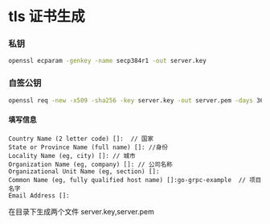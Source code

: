 # tls 证书生成

### 私钥

```sh
openssl ecparam -genkey -name secp384r1 -out server.key
```

### 自签公钥

```sh
openssl req -new -x509 -sha256 -key server.key -out server.pem -days 3650
```

#### 填写信息

```
Country Name (2 letter code) []:  // 国家
State or Province Name (full name) []: //身份
Locality Name (eg, city) []: // 城市
Organization Name (eg, company) []: // 公司名称
Organizational Unit Name (eg, section) []: 
Common Name (eg, fully qualified host name) []:go-grpc-example  // 项目名字
Email Address []:
```

在目录下生成两个文件 server.key,server.pem

